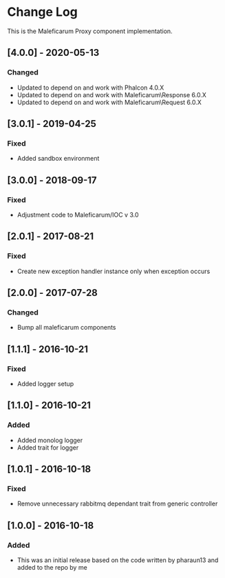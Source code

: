 # Change Log
This is the Maleficarum Proxy component implementation. 

## [4.0.0] - 2020-05-13
### Changed
- Updated to depend on and work with Phalcon 4.0.X
- Updated to depend on and work with Maleficarum\Response 6.0.X
- Updated to depend on and work with Maleficarum\Request 6.0.X

## [3.0.1] - 2019-04-25
### Fixed
- Added sandbox environment

## [3.0.0] - 2018-09-17
### Fixed
- Adjustment code to Maleficarum/IOC v 3.0

## [2.0.1] - 2017-08-21
### Fixed
- Create new exception handler instance only when exception occurs

## [2.0.0] - 2017-07-28
### Changed
- Bump all maleficarum components

## [1.1.1] - 2016-10-21
### Fixed
- Added logger setup

## [1.1.0] - 2016-10-21
### Added
- Added monolog logger
- Added trait for logger

## [1.0.1] - 2016-10-18
### Fixed
- Remove unnecessary rabbitmq dependant trait from generic controller

## [1.0.0] - 2016-10-18
### Added
- This was an initial release based on the code written by pharaun13 and added to the repo by me
